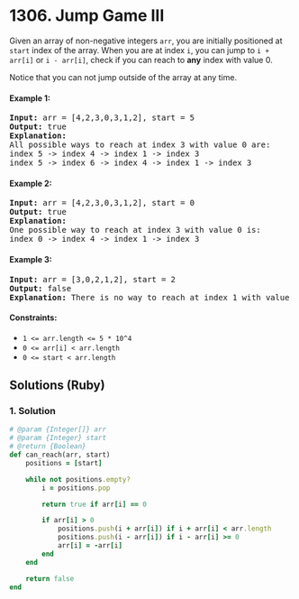 # 1306. Jump Game III
Given an array of non-negative integers `arr`, you are initially positioned at `start` index of the array. When you are at index `i`, you can jump to `i + arr[i]` or `i - arr[i]`, check if you can reach to **any** index with value 0.

Notice that you can not jump outside of the array at any time.

#### Example 1:
<pre>
<strong>Input:</strong> arr = [4,2,3,0,3,1,2], start = 5
<strong>Output:</strong> true
<strong>Explanation:</strong>
All possible ways to reach at index 3 with value 0 are:
index 5 -> index 4 -> index 1 -> index 3
index 5 -> index 6 -> index 4 -> index 1 -> index 3
</pre>

#### Example 2:
<pre>
<strong>Input:</strong> arr = [4,2,3,0,3,1,2], start = 0
<strong>Output:</strong> true
<strong>Explanation:</strong>
One possible way to reach at index 3 with value 0 is:
index 0 -> index 4 -> index 1 -> index 3
</pre>

#### Example 3:
<pre>
<strong>Input:</strong> arr = [3,0,2,1,2], start = 2
<strong>Output:</strong> false
<strong>Explanation:</strong> There is no way to reach at index 1 with value 0.
</pre>

#### Constraints:
* `1 <= arr.length <= 5 * 10^4`
* `0 <= arr[i] < arr.length`
* `0 <= start < arr.length`

## Solutions (Ruby)

### 1. Solution
```Ruby
# @param {Integer[]} arr
# @param {Integer} start
# @return {Boolean}
def can_reach(arr, start)
    positions = [start]

    while not positions.empty?
        i = positions.pop

        return true if arr[i] == 0

        if arr[i] > 0
            positions.push(i + arr[i]) if i + arr[i] < arr.length
            positions.push(i - arr[i]) if i - arr[i] >= 0
            arr[i] = -arr[i]
        end
    end

    return false
end
```
